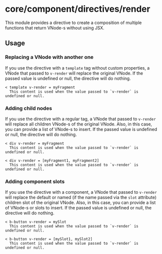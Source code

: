 # core/component/directives/render

This module provides a directive to create a composition of multiple functions that return VNode-s without using JSX.

## Usage

### Replacing a VNode with another one

If you use the directive with a `template` tag without custom properties, a VNode that passed to `v-render` will replace the original VNode.
If the passed value is undefined or null, the directive will do nothing.

```
< template v-render = myFragment
  This content is used when the value passed to `v-render` is undefined or null.
```

### Adding child nodes

If you use the directive with a regular tag, a VNode that passed to `v-render`
will replace all children VNode-s of the original VNode. Also, in this case, you can provide a list of VNode-s to insert.
If the passed value is undefined or null, the directive will do nothing.

```
< div v-render = myFragment
  This content is used when the value passed to `v-render` is undefined or null.

< div v-render = [myFragment1, myFragment2]
  This content is used when the value passed to `v-render` is undefined or null.
```

### Adding component slots

If you use the directive with a component, a VNode that passed to `v-render` will replace the default or named
(if the name passed via the `slot` attribute) children slot of the original VNode.
Also, in this case, you can provide a list of VNode-s or slots to insert.
If the passed value is undefined or null, the directive will do nothing.

```
< b-button v-render = mySlot
  This content is used when the value passed to `v-render` is undefined or null.

< b-button v-render = [mySlot1, mySlot2]
  This content is used when the value passed to `v-render` is undefined or null.
```
